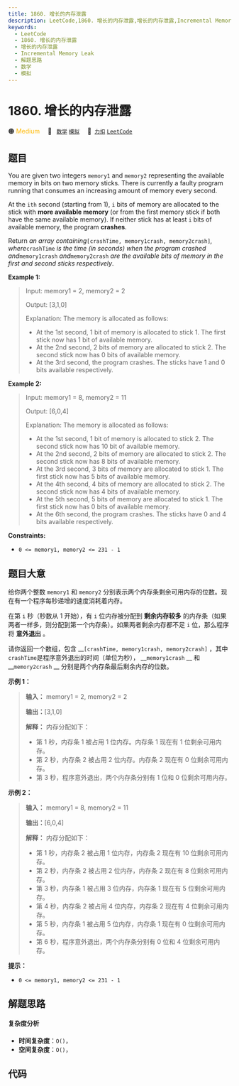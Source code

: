 ```yaml
---
title: 1860. 增长的内存泄露
description: LeetCode,1860. 增长的内存泄露,增长的内存泄露,Incremental Memory Leak,解题思路,数学,模拟
keywords:
  - LeetCode
  - 1860. 增长的内存泄露
  - 增长的内存泄露
  - Incremental Memory Leak
  - 解题思路
  - 数学
  - 模拟
---
```


# 1860. 增长的内存泄露

🟠 <font color=#ffb800>Medium</font>&emsp; 🔖&ensp; [`数学`](/tag/math.md) [`模拟`](/tag/simulation.md)&emsp; 🔗&ensp;[`力扣`](https://leetcode.cn/problems/incremental-memory-leak) [`LeetCode`](https://leetcode.com/problems/incremental-memory-leak)

## 题目

You are given two integers `memory1` and `memory2` representing the available
memory in bits on two memory sticks. There is currently a faulty program
running that consumes an increasing amount of memory every second.

At the `ith` second (starting from 1), `i` bits of memory are allocated to the
stick with **more available memory** (or from the first memory stick if both
have the same available memory). If neither stick has at least `i` bits of
available memory, the program **crashes**.

Return _an array containing_`[crashTime, memory1crash, memory2crash]`_,
where_`crashTime` _is the time (in seconds) when the program crashed
and_`memory1crash` _and_`memory2crash` _are the available bits of memory in
the first and second sticks respectively_.



**Example 1:**

> Input: memory1 = 2, memory2 = 2
> 
> Output: [3,1,0]
> 
> Explanation: The memory is allocated as follows:
> - At the 1st second, 1 bit of memory is allocated to stick 1. The first stick now has 1 bit of available memory.
> - At the 2nd second, 2 bits of memory are allocated to stick 2. The second stick now has 0 bits of available memory.
> - At the 3rd second, the program crashes. The sticks have 1 and 0 bits available respectively.

**Example 2:**

> Input: memory1 = 8, memory2 = 11
> 
> Output: [6,0,4]
> 
> Explanation: The memory is allocated as follows:
> - At the 1st second, 1 bit of memory is allocated to stick 2. The second stick now has 10 bit of available memory.
> - At the 2nd second, 2 bits of memory are allocated to stick 2. The second stick now has 8 bits of available memory.
> - At the 3rd second, 3 bits of memory are allocated to stick 1. The first stick now has 5 bits of available memory.
> - At the 4th second, 4 bits of memory are allocated to stick 2. The second stick now has 4 bits of available memory.
> - At the 5th second, 5 bits of memory are allocated to stick 1. The first stick now has 0 bits of available memory.
> - At the 6th second, the program crashes. The sticks have 0 and 4 bits available respectively.

**Constraints:**

  * `0 <= memory1, memory2 <= 231 - 1`


## 题目大意

给你两个整数 `memory1` 和 `memory2` 分别表示两个内存条剩余可用内存的位数。现在有一个程序每秒递增的速度消耗着内存。

在第 `i` 秒（秒数从 1 开始），有 `i` 位内存被分配到 **剩余内存较多**
的内存条（如果两者一样多，则分配到第一个内存条）。如果两者剩余内存都不足 `i` 位，那么程序将 **意外退出** 。

请你返回一个数组，包含 __`[crashTime, memory1crash, memory2crash]` ，其中
`crashTime`是程序意外退出的时间（单位为秒）， __`memory1crash` __ 和 __`memory2crash` __
分别是两个内存条最后剩余内存的位数。

**示例 1：**

> 
> 
> 
> 
> 
> **输入：** memory1 = 2, memory2 = 2
> 
> **输出：**[3,1,0]
> 
> **解释：** 内存分配如下：
> - 第 1 秒，内存条 1 被占用 1 位内存。内存条 1 现在有 1 位剩余可用内存。
> - 第 2 秒，内存条 2 被占用 2 位内存。内存条 2 现在有 0 位剩余可用内存。
> - 第 3 秒，程序意外退出，两个内存条分别有 1 位和 0 位剩余可用内存。
> 
> 

**示例 2：**

> 
> 
> 
> 
> 
> **输入：** memory1 = 8, memory2 = 11
> 
> **输出：**[6,0,4]
> 
> **解释：** 内存分配如下：
> - 第 1 秒，内存条 2 被占用 1 位内存，内存条 2 现在有 10 位剩余可用内存。
> - 第 2 秒，内存条 2 被占用 2 位内存，内存条 2 现在有 8 位剩余可用内存。
> - 第 3 秒，内存条 1 被占用 3 位内存，内存条 1 现在有 5 位剩余可用内存。
> - 第 4 秒，内存条 2 被占用 4 位内存，内存条 2 现在有 4 位剩余可用内存。
> - 第 5 秒，内存条 1 被占用 5 位内存，内存条 1 现在有 0 位剩余可用内存。
> - 第 6 秒，程序意外退出，两个内存条分别有 0 位和 4 位剩余可用内存。
> 
> 

**提示：**

  * `0 <= memory1, memory2 <= 231 - 1`


## 解题思路

#### 复杂度分析

- **时间复杂度**：`O()`，
- **空间复杂度**：`O()`，

## 代码

```javascript

```